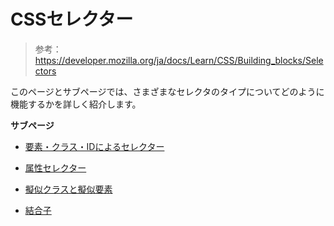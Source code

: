 # CSSセレクター

> 参考：https://developer.mozilla.org/ja/docs/Learn/CSS/Building_blocks/Selectors

このページとサブページでは、さまざまなセレクタのタイプについてどのように機能するかを詳しく紹介します。

**サブページ**

- [要素・クラス・IDによるセレクター](https://github.com/ittoku703/leaning-frontend/blob/main/css/Building_blocks/type_class_and_id_selectors.md)

- [属性セレクター](https://github.com/ittoku703/leaning-frontend/blob/main/css/Building_blocks/attribute_selectors.md)

- [擬似クラスと擬似要素](https://github.com/ittoku703/leaning-frontend/blob/main/css/Building_blocks/pseudo-classes_and_pseudo-elements.md)

- [結合子](https://github.com/ittoku703/leaning-frontend/blob/main/css/Building_blocks/combinators.md)
